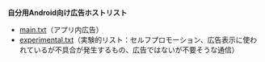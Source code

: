 <strong>自分用Android向け広告ホストリスト</strong>
* [main.txt](https://raw.githubusercontent.com/mori-jio/adb_filter/main/hosts/main.txt)（アプリ内広告）
* [experimental.txt](https://raw.githubusercontent.com/mori-jio/adb_filter/main/hosts/experimental.txt)（実験的リスト：セルフプロモーション、広告表示に使われているが不具合が発生するもの、広告ではないが不要そうな通信）

